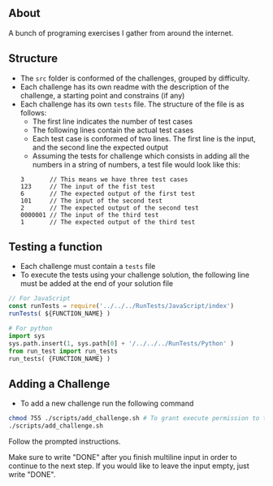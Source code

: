 ## About

A bunch of programing exercises I gather from around the internet. 

## Structure

- The `src` folder is conformed of the challenges, grouped by difficulty.
- Each challenge has its own readme with the description of the challenge, a starting point and constrains (if any) 
- Each challenge has its own `tests` file. The structure of the file is as follows:
    - The first line indicates the number of test cases
    - The following lines contain the actual test cases
    - Each test case is conformed of two lines. The first line is the input, and the second line the expected output
    - Assuming the tests for challenge which consists in adding all the numbers in a string of numbers, a test file would look like this:
    ```
    3       // This means we have three test cases
    123     // The input of the fist test 
    6       // The expected output of the first test
    101     // The input of the second test
    2       // The expected output of the second test
    0000001 // The input of the third test
    1       // The expected output of the third test
    ```

## Testing a function

- Each challenge must contain a `tests` file
- To execute the tests using your challenge solution, the following line must be added at the end of your solution file
``` javascript
// For JavaScript 
const runTests = require('../../../RunTests/JavaScript/index')
runTests( ${FUNCTION_NAME} )
```

``` python
# For python
import sys
sys.path.insert(1, sys.path[0] + '/../../../RunTests/Python' )
from run_test import run_tests
run_tests( {FUNCTION_NAME} )
```

## Adding a Challenge

- To add a new challenge run the following command
``` bash
chmod 755 ./scripts/add_challenge.sh # To grant execute permission to the script
./scripts/add_challenge.sh
```
Follow the prompted instructions.

Make sure to write "DONE" after you finish multiline input in order to continue to the next step.
If you would like to leave the input empty, just write "DONE".
